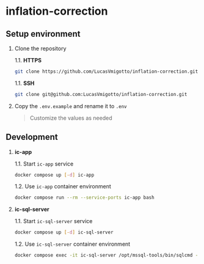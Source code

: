 # inflation-correction

## Setup environment

1. Clone the repository

    1.1. **HTTPS**

    ```bash
    git clone https://github.com/LucasVmigotto/inflation-correction.git
    ```

    1.1. **SSH**

    ```bash
    git clone git@github.com:LucasVmigotto/inflation-correction.git
    ```

2. Copy the `.env.example` and rename it to `.env`

    >  Customize the values as needed

## Development

1. **ic-app**

    1.1. Start `ic-app` service

    ```bash
    docker compose up [-d] ic-app
    ```

    1.2. Use `ic-app` container environment

    ```bash
    docker compose run --rm --service-ports ic-app bash
    ```

2. **ic-sql-server**

    1.1. Start `ic-sql-server` service

    ```bash
    docker compose up [-d] ic-sql-server
    ```

    1.2. Use `ic-sql-server` container environment

    ```bash
    docker compose exec -it ic-sql-server /opt/mssql-tools/bin/sqlcmd -U sa -P '<your password value defined to $IC_SQL_PSWD in .env>'
    ```
